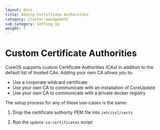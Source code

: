 ```yaml
---
layout: docs
title: Adding Certificate Authorities
category: cluster_management
sub_category: setting_up
weight: 7
---
```


# Custom Certificate Authorities

CoreOS supports custom Certificate Authorities (CAs) in addition to the default list of trusted CAs. Adding your own CA allows you to:

- Use a corporate wildcard certificate
- Use your own CA to communicate with an installation of CoreUpdate
- Use your own CA to communicate with a private docker registry

The setup process for any of these use-cases is the same:

1. Drop the certificate authority PEM file into `/etc/ssl/certs`

2. Run the `update-ca-certificates` script
